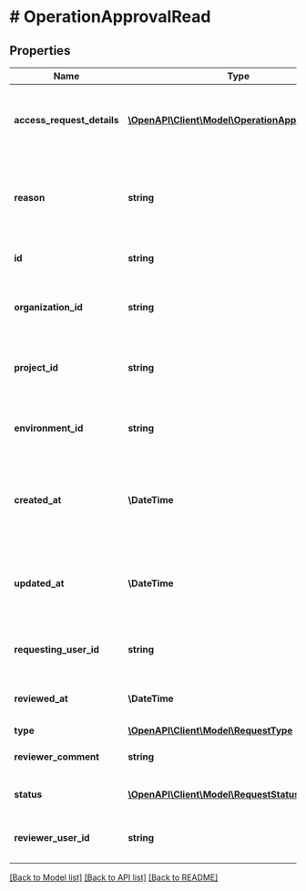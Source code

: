 # # OperationApprovalRead

## Properties

Name | Type | Description | Notes
------------ | ------------- | ------------- | -------------
**access_request_details** | [**\OpenAPI\Client\Model\OperationApprovalDetails**](OperationApprovalDetails.md) | details of the operation approval, including the resource and tenant |
**reason** | **string** | Optional business justification provided by the user requesting operation approval | [optional]
**id** | **string** | Unique id of the operation approval |
**organization_id** | **string** | Unique id of the organization that the operation approval  belongs to. |
**project_id** | **string** | Unique id of the project that the operation approval  belongs to. |
**environment_id** | **string** | Unique id of the environment that the operation approval  belongs to. |
**created_at** | **\DateTime** | Date and time when the operation approval  was created (ISO_8601 format). |
**updated_at** | **\DateTime** | Date and time when the operation approval  was last updated/modified (ISO_8601 format). |
**requesting_user_id** | **string** | optional id of the user that is requesting the approval |
**reviewed_at** | **\DateTime** | when the operation approval was reviewed | [optional]
**type** | [**\OpenAPI\Client\Model\RequestType**](RequestType.md) |  | [optional]
**reviewer_comment** | **string** | comment provided by the reviewer_user_id | [optional]
**status** | [**\OpenAPI\Client\Model\RequestStatus**](RequestStatus.md) | current status of the operation approval |
**reviewer_user_id** | **string** | Optional id of the user who review the operation approval | [optional]

[[Back to Model list]](../../README.md#models) [[Back to API list]](../../README.md#endpoints) [[Back to README]](../../README.md)
